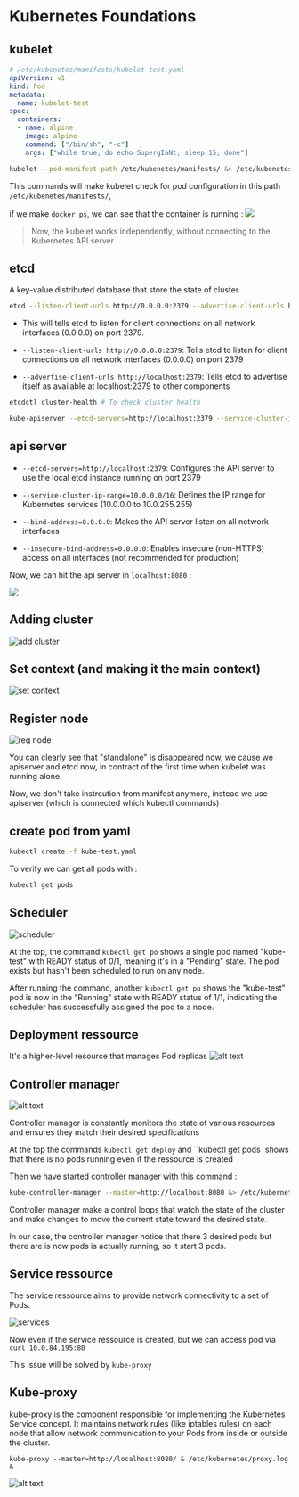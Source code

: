 # Kubernetes Foundations

## kubelet

```yaml
# /etc/kubenetes/manifests/kubelet-test.yaml 
apiVersion: v1
kind: Pod
metadata:
  name: kubelet-test
spec:
  containers:
  - name: alpine
    image: alpine
    command: ["/bin/sh", "-c"]
    args: ["while true; do echo SupergIaNt; sleep 15; done"]
```

```bash
kubelet --pod-manifest-path /etc/kubenetes/manifests/ &> /etc/kubenetes/kubelet.log&
```

This commands will make kubelet check for pod configuration in this path `/etc/kubenetes/manifests/`, 

if we make `docker ps`, we can see that the container is running :
![](1.png)

> Now, the kubelet works independently, without connecting to the Kubernetes API server


## etcd
A key-value distributed database that store the state of cluster.

```bash
etcd --listen-client-urls http://0.0.0.0:2379 --advertise-client-urls http://localhost:2379 &> /etc/kubernetes/etcd.log &
```

- This will tells etcd to listen for client connections on all network interfaces (0.0.0.0) on port 2379.

- `--listen-client-urls http://0.0.0.0:2379`: Tells etcd to listen for client connections on all network interfaces (0.0.0.0) on port 2379
- `--advertise-client-urls http://localhost:2379`: Tells etcd to advertise itself as available at localhost:2379 to other components


```bash
etcdctl cluster-health # To check cluster health
```

```bash
kube-apiserver --etcd-servers=http://localhost:2379 --service-cluster-ip-range=10.0.0.0/16 --bind-address=0.0.0.0 --insecure-bind-address=0.0.0.0 &> /etc/kubernetes/apiserver.log &
```

## api server

- `--etcd-servers=http://localhost:2379`: Configures the API server to use the local etcd instance running on port 2379

- `--service-cluster-ip-range=10.0.0.0/16`: Defines the IP range for Kubernetes services (10.0.0.0 to 10.0.255.255)

- `--bind-address=0.0.0.0`: Makes the API server listen on all network interfaces

- `--insecure-bind-address=0.0.0.0`: Enables insecure (non-HTTPS) access on all interfaces (not recommended for production)

Now, we can hit the api server in `localhost:8080` :

![](2.png)

## Adding cluster

![add cluster](image.png)

## Set context (and making it the main context)

![set context](image-1.png)

## Register node 
![reg node](image-2.png)

You can clearly see that "standalone" is disappeared now, we cause we apiserver and etcd now, in contract of the first time when kubelet was running alone.

Now, we don't take instrcution from manifest anymore, instead we use apiserver (which is connected which kubectl commands)

## create pod from yaml

```bash
kubectl create -f kube-test.yaml
```

To verify we can get all pods with :

```bash
kubectl get pods
```

## Scheduler

![scheduler](image-3.png)

At the top, the command `kubectl get po` shows a single pod named "kube-test" with READY status of 0/1, meaning it's in a "Pending" state. The pod exists but hasn't been scheduled to run on any node.

After running the command, another `kubectl get po` shows the "kube-test" pod is now in the "Running" state with READY status of 1/1, indicating the scheduler has successfully assigned the pod to a node.

## Deployment ressource
It's a higher-level resource that manages Pod replicas
![alt text](image-4.png)

## Controller manager

![alt text](image-5.png)

Controller manager is constantly monitors the state of various resources and ensures they match their desired specifications

At the top the commands `kubectl get deploy` and ``kubectl get pods` shows that there is no pods running even if the ressource is created 

Then we have started controller manager with this command :

```bash
kube-controller-manager --master=http://localhost:8080 &> /etc/kubernetes/controller-manager.log &
```

Controller manager make a control loops that watch the state of the cluster and make changes to move the current state toward the desired state.

In our case, the controller manager notice that there 3 desired pods but there are is now pods is actually running, so it start 3 pods.

## Service ressource

The service ressource aims to provide network connectivity to a set of Pods.

![services](image-6.png)

Now even if the service ressource is created, but we can access pod via `curl 10.0.84.195:80`

This issue will be solved by `kube-proxy`

## Kube-proxy

 kube-proxy is the component responsible for implementing the Kubernetes Service concept. It maintains network rules (like iptables rules) on each node that allow network communication to your Pods from inside or outside the cluster.

`kube-proxy --master=http://localhost:8080/ & /etc/kubernetes/proxy.log &`

![alt text](image-8.png)
